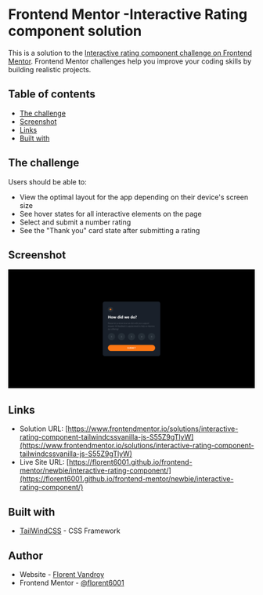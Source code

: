 # Frontend Mentor -Interactive Rating component solution

This is a solution to the [Interactive rating component challenge on Frontend Mentor](https://www.frontendmentor.io/challenges/interactive-rating-component-koxpeBUmI). Frontend Mentor challenges help you improve your coding skills by building realistic projects. 

## Table of contents

- [The challenge](#the-challenge)
- [Screenshot](#screenshot)
- [Links](#links)
- [Built with](#built-with)


## The challenge

Users should be able to:

- View the optimal layout for the app depending on their device's screen size
- See hover states for all interactive elements on the page
- Select and submit a number rating
- See the "Thank you" card state after submitting a rating

## Screenshot

![](./screenshot.png)


## Links

- Solution URL: [https://www.frontendmentor.io/solutions/interactive-rating-component-tailwindcssvanilla-js-S55Z9gTlyW](https://www.frontendmentor.io/solutions/interactive-rating-component-tailwindcssvanilla-js-S55Z9gTlyW)
- Live Site URL: [https://florent6001.github.io/frontend-mentor/newbie/interactive-rating-component/](https://florent6001.github.io/frontend-mentor/newbie/interactive-rating-component/)

## Built with

- [TailWindCSS](https://tailwindcss.com/) - CSS Framework


## Author

- Website - [Florent Vandroy](https://www.florent-vandroy.fr)
- Frontend Mentor - [@florent6001](https://www.frontendmentor.io/profile/florent6001)